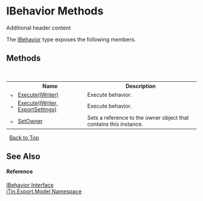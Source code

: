 # IBehavior Methods
Additional header content 

The <a href="T_iTin_Export_Model_IBehavior">IBehavior</a> type exposes the following members.


## Methods
&nbsp;<table><tr><th></th><th>Name</th><th>Description</th></tr><tr><td>![Public method](media/pubmethod.gif "Public method")</td><td><a href="M_iTin_Export_Model_IBehavior_Execute">Execute(IWriter)</a></td><td>
Execute behavior.</td></tr><tr><td>![Public method](media/pubmethod.gif "Public method")</td><td><a href="M_iTin_Export_Model_IBehavior_Execute_1">Execute(IWriter, ExportSettings)</a></td><td>
Execute behavior.</td></tr><tr><td>![Public method](media/pubmethod.gif "Public method")</td><td><a href="M_iTin_Export_Model_IBehavior_SetOwner">SetOwner</a></td><td>
Sets a reference to the owner object that contains this instance.</td></tr></table>&nbsp;
<a href="#ibehavior-methods">Back to Top</a>

## See Also


#### Reference
<a href="T_iTin_Export_Model_IBehavior">IBehavior Interface</a><br /><a href="N_iTin_Export_Model">iTin.Export.Model Namespace</a><br />